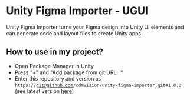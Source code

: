 # Unity Figma Importer - UGUI

Unity Figma Importer turns your Figma design into Unity UI elements and can generate code and layout files to create Unity apps.

## How to use in my project?
* Open Package Manager in Unity
* Press "+" and "Add package from git URL..."
* Enter this repository and version as <code>https://git@github.com/cdmvision/unity-figma-importer.git#1.0.0</code> (see latest version [here](https://github.com/cdmvision/unity-figma/-/tags))